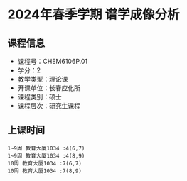 # 2024年春季学期 谱学成像分析 






## 课程信息

- 课程号：CHEM6106P.01
- 学分：2
- 教学类型：理论课
- 开课单位：长春应化所
- 课程类别：硕士
- 课程层次：研究生课程

## 上课时间

```
1~9周 教育大厦1034 :4(6,7)
1~9周 教育大厦1034 :4(8,9)
10周 教育大厦1034 :7(6,7)
10周 教育大厦1034 :7(8,9)
```

